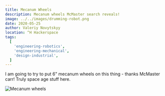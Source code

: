 ```yaml
---
title: Mecanum Wheels
description: Mecanum wheels McMaster search reveals!
image: ../../images/drumming-robot.png
date: 2020-05-25
author: Valeriy Novytskyy
location: ^H Hackerspace
tags:
  [
    'engineering-robotics',
    'engineering-mechanical',
    'design-industrial',
  ]
---
```


I am going to try to put 6" mecanum wheels on this thing - thanks McMaster carr! Truly space age stuff here.

![Mecanum wheels](https://zeroweb-downloads.s3.us-west-2.amazonaws.com/mecanum-wheels.png)
